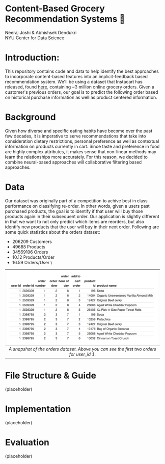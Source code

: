# Content-Based Grocery Recommendation Systems :apple:

Neeraj Joshi & Abhishsek Dendukri \
NYU Center for Data Science

# Introduction:

This repository contains code and data to help identify the best approaches to incorporate content-based features into an implicit-feedback based recommendation system. We'll be using a dataset that Instacart has released, found [here](https://tech.instacart.com/3-million-instacart-orders-open-sourced-d40d29ead6f2),
containing ~3 million online grocery orders. Given a customer's previous orders, our goal is to predict the following order based on historical purchase information as well as product centered information.

# Background

Given how diverse and specific eating habits have become over the past few decades, it is imperative to serve recommendations that take into consideration dietary restrictions, personal preference as well as contextual information on products currently in cart. Since taste and preference in food are highly complex attributes, it makes sense that non-linear methods may learn the relationships more accurately. For this reason, we decided to combine neural-based approaches will collaborative filtering based approaches.

# Data

Our dataset was originally part of a competition to achive best in class performance on classifying re-order. In other words, given a users past purchased products, the goal is to identify if that user will buy those products again in their subsequent order. Our application is slightly different in that we want to not only predict which items are reorders, but also identify new products that the user will buy in their next order. Following are some quick statistics about the orders dataset:
* 206209 Customers
* 49688 Products
* 34569106 Orders
* 10.12 Products/Order
* 16.59 Orders/User
\


| ![orders_snapshot.png](https://github.com/drghoshi/Grocery_ImplicitRecSystems/blob/main/Images/orders_snapshot.png) | 
|:--:| 
| *A snapshot of the orders dataset. Above you can see the first two orders for user_id 1.* |

# File Structure & Guide

(placeholder)

# Implementation

(placeholder)

# Evaluation

(placeholder)

